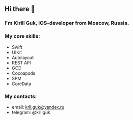 ## Hi there 👋
### I'm Kirill Guk, iOS-developer from Moscow, Russia.

### My core skills:
- Swift
- UIKit
- Autolayout
- REST API
- GCD
- Cocoapods
- SPM
- CoreData

### My contacts:
- email: krll.guk@yandex.ru
- telegram: @krllguk
